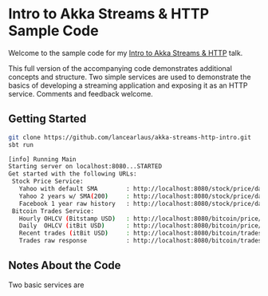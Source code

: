# Intro to Akka Streams & HTTP Sample Code

Welcome to the sample code for my [Intro to Akka Streams & HTTP](http://slides.com/lancearlaus/akka-streams-http-intro) talk.

This full version of the accompanying code demonstrates additional concepts and structure. 
Two simple services are used to demonstrate the basics of developing a streaming application and exposing it as an HTTP service.
Comments and feedback welcome.

## Getting Started

```bash
git clone https://github.com/lancearlaus/akka-streams-http-intro.git
sbt run

[info] Running Main
Starting server on localhost:8080...STARTED
Get started with the following URLs:
 Stock Price Service:
   Yahoo with default SMA        : http://localhost:8080/stock/price/daily/yhoo
   Yahoo 2 years w/ SMA(200)     : http://localhost:8080/stock/price/daily/yhoo?period=2y&calculated=sma(200)
   Facebook 1 year raw history   : http://localhost:8080/stock/price/daily/fb?period=1y&raw=true
 Bitcoin Trades Service:
   Hourly OHLCV (Bitstamp USD)   : http://localhost:8080/bitcoin/price/hourly/bitstamp/USD
   Daily  OHLCV (itBit USD)      : http://localhost:8080/bitcoin/price/daily/itbit/USD
   Recent trades (itBit USD)     : http://localhost:8080/bitcoin/trades/itbit/USD
   Trades raw response           : http://localhost:8080/bitcoin/trades/bitstamp/USD?raw=true
```

## Notes About the Code

Two basic services are 